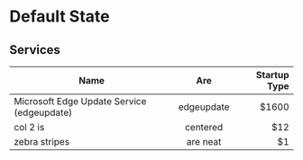 # Default State

## Services

| Name        | Are           | Startup Type  |
| ------------- |:-------------:| -----:|
| Microsoft Edge Update Service (edgeupdate) | edgeupdate | $1600 |
| col 2 is      | centered      |   $12 |
| zebra stripes | are neat      |    $1 |
